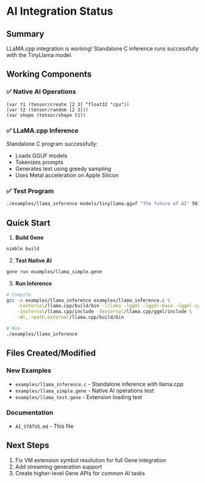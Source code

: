 # AI Integration Status

## Summary
LLaMA.cpp integration is working! Standalone C inference runs successfully with the TinyLlama model.

## Working Components

### ✅ Native AI Operations
```gene
(var t1 (tensor/create [2 3] ^float32 "cpu"))
(var t2 (tensor/random [2 3]))
(var shape (tensor/shape t1))
```

### ✅ LLaMA.cpp Inference
Standalone C program successfully:
- Loads GGUF models
- Tokenizes prompts  
- Generates text using greedy sampling
- Uses Metal acceleration on Apple Silicon

### ✅ Test Program
```bash
./examples/llama_inference models/tinyllama.gguf "The future of AI" 50
```

## Quick Start

1. **Build Gene**
```bash
nimble build
```

2. **Test Native AI**
```bash
gene run examples/llama_simple.gene
```

3. **Run Inference**
```bash
# Compile
gcc -o examples/llama_inference examples/llama_inference.c \
    -Lexternal/llama.cpp/build/bin -lllama -lggml -lggml-base -lggml-cpu \
    -Iexternal/llama.cpp/include -Iexternal/llama.cpp/ggml/include \
    -Wl,-rpath,external/llama.cpp/build/bin

# Run
./examples/llama_inference
```

## Files Created/Modified

### New Examples
- `examples/llama_inference.c` - Standalone inference with llama.cpp
- `examples/llama_simple.gene` - Native AI operations test
- `examples/llama_test.gene` - Extension loading test

### Documentation
- `AI_STATUS.md` - This file

## Next Steps
1. Fix VM extension symbol resolution for full Gene integration
2. Add streaming generation support
3. Create higher-level Gene APIs for common AI tasks